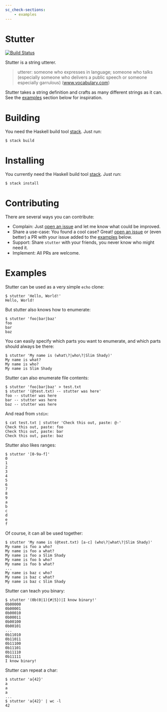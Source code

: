 ```yaml
---
sc_check-sections:
    - examples
---
```


# Stutter

[![Build Status](https://travis-ci.org/nmattia/stutter.svg?branch=master)](https://travis-ci.org/nmattia/stutter)

Stutter is a string utterer.

> utterer: someone who expresses in language; someone who talks (especially
> someone who delivers a public speech or someone especially garrulous)
> (www.vocabulary.com)

Stutter takes a string definition and crafts as many different strings as it
can. See the [examples](#examples) section below for inspiration.

# Building

You need the Haskell build tool
[stack](https://docs.haskellstack.org/en/stable/README/). Just run:

``` shell
$ stack build
```

# Installing

You currently need the Haskell build tool
[stack](https://docs.haskellstack.org/en/stable/README/). Just run:

``` shell
$ stack install
```

# Contributing

There are several ways you can contribute:

* Complain: Just [open an issue](https://github.com/nmattia/stutter/issues/new)
  and let me know what could be improved.
* Share a use-case: You found a cool case? Great! [open an
  issue](https://github.com/nmattia/stutter/issues/new) or (even better) a PR
  with your issue added to the [examples](#examples) below.
* Support: Share `stutter` with your friends, you never know who might need it.
* Implement: All PRs are welcome.

# Examples

Stutter can be used as a very simple `echo` clone:

``` shell
$ stutter 'Hello, World!'
Hello, World!
```

But stutter also knows how to enumerate:

``` shell
$ stutter 'foo|bar|baz'
foo
bar
baz
```

You can easily specify which parts you want to enumerate, and which parts
should always be there:

``` shell
$ stutter 'My name is (what\?|who\?|Slim Shady)'
My name is what?
My name is who?
My name is Slim Shady
```

Stutter can also enumerate file contents:

``` shell
$ stutter 'foo|bar|baz' > test.txt
$ stutter '(@test.txt) -- stutter was here'
foo -- stutter was here
bar -- stutter was here
baz -- stutter was here
```

And read from `stdin`:

``` shell
$ cat test.txt | stutter 'Check this out, paste: @-'
Check this out, paste: foo
Check this out, paste: bar
Check this out, paste: baz
```

Stutter also likes ranges:

``` shell
$ stutter '[0-9a-f]'
0
1
2
3
4
5
6
7
8
9
a
b
c
d
e
f
```

Of course, it can all be used together:
``` shell
$ stutter 'My name is (@test.txt) [a-c] (who\?|what\?|Slim Shady)'
My name is foo a who?
My name is foo a what?
My name is foo a Slim Shady
My name is foo b who?
My name is foo b what?
...
My name is baz c who?
My name is baz c what?
My name is baz c Slim Shady
```

Stutter can teach you binary:

``` shell
$ stutter '(0b(0|1){#|5})|I know binary!'
0b00000
0b00001
0b00010
0b00011
0b00100
0b00101
...
0b11010
0b11011
0b11100
0b11101
0b11110
0b11111
I know binary!
```

Stutter can repeat a char:

``` shell
$ stutter 'a{42}'
a
a
a
...
$ stutter 'a{42}' | wc -l
42
```
